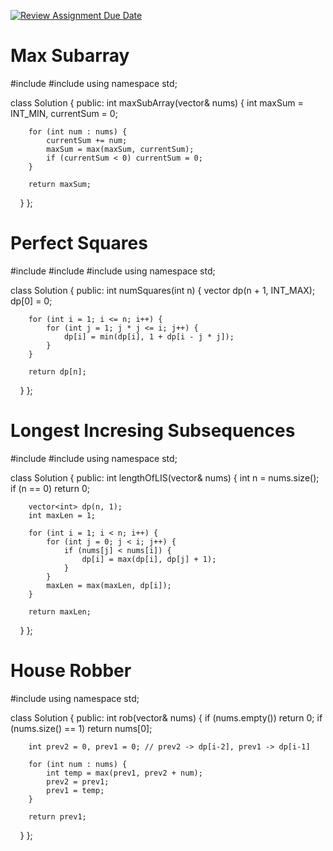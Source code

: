 [![Review Assignment Due Date](https://classroom.github.com/assets/deadline-readme-button-22041afd0340ce965d47ae6ef1cefeee28c7c493a6346c4f15d667ab976d596c.svg)](https://classroom.github.com/a/o0854j5c)
#  Max Subarray
#include <vector>
#include <climits>
using namespace std;

class Solution {
public:
    int maxSubArray(vector<int>& nums) {
        int maxSum = INT_MIN, currentSum = 0;
        
        for (int num : nums) {
            currentSum += num;
            maxSum = max(maxSum, currentSum);
            if (currentSum < 0) currentSum = 0;
        }
        
        return maxSum;
    }
};


# Perfect Squares
#include <vector>
#include <cmath>
#include <algorithm>
using namespace std;

class Solution {
public:
    int numSquares(int n) {
        vector<int> dp(n + 1, INT_MAX);
        dp[0] = 0;

        for (int i = 1; i <= n; i++) {
            for (int j = 1; j * j <= i; j++) {
                dp[i] = min(dp[i], 1 + dp[i - j * j]);
            }
        }

        return dp[n];
    }
};

# Longest Incresing Subsequences
#include <vector>
#include <algorithm>
using namespace std;

class Solution {
public:
    int lengthOfLIS(vector<int>& nums) {
        int n = nums.size();
        if (n == 0) return 0;
        
        vector<int> dp(n, 1);
        int maxLen = 1;

        for (int i = 1; i < n; i++) {
            for (int j = 0; j < i; j++) {
                if (nums[j] < nums[i]) {
                    dp[i] = max(dp[i], dp[j] + 1);
                }
            }
            maxLen = max(maxLen, dp[i]);
        }

        return maxLen;
    }
};

# House Robber
#include <vector>
using namespace std;

class Solution {
public:
    int rob(vector<int>& nums) {
        if (nums.empty()) return 0;
        if (nums.size() == 1) return nums[0];

        int prev2 = 0, prev1 = 0; // prev2 -> dp[i-2], prev1 -> dp[i-1]

        for (int num : nums) {
            int temp = max(prev1, prev2 + num);
            prev2 = prev1;
            prev1 = temp;
        }

        return prev1;
    }
};
